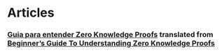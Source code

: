 # Articles

### [Guia para entender Zero Knowledge Proofs](https://www.web3dev.com.br/0xliberato_eth/guia-para-iniciantes-para-entender-zero-knowledge-proofs-nlf) translated from [Beginner’s Guide To Understanding Zero Knowledge Proofs](https://medium.com/@darlingtonnnam/beginners-guide-to-understanding-zero-knowledge-proofs-cadc4e2c23a8)
